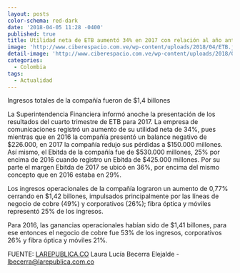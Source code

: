 ```yaml
---
layout: posts
color-schema: red-dark
date: '2018-04-05 11:28 -0400'
published: true
title: Utilidad neta de ETB aumentó 34% en 2017 con relación al año anterior
image: 'http://www.ciberespacio.com.ve/wp-content/uploads/2018/04/ETB.jpg'
detail-image: 'http://www.ciberespacio.com.ve/wp-content/uploads/2018/04/ETB.jpg'
categories:
  - Colombia
tags:
  - Actualidad
---
```

Ingresos totales de la compañía fueron de $1,4 billones
 
La Superintendencia Financiera informó anoche la presentación de los resultados del cuarto trimestre de ETB para 2017.  La empresa de comunicaciones registró un aumento de su utilidad neta de 34%, pues mientras que en 2016 la compañía presentó un balance negativo de $226.000, en 2017 la compañía redujo sus pérdidas a $150.000 millones.
Así mismo, el Ebitda de la compañía fue de $530.000 millones, 25% por encima de 2016 cuando registro un Ebitda de $425.000 millones. Por su parte el margen Ebitda de 2017 se ubicó en 36%, por encima del mismo concepto que en 2016 estaba en 29%.

Los ingresos operacionales de la compañía lograron un aumento de 0,77% cerrando en $1,42 billones, impulsados principalmente por las líneas de negocio de cobre (49%) y corporativos (26%); fibra óptica y móviles representó 25% de los ingresos.

Para 2016, las ganancias operacionales habían sido de $1,41 billones, para ese entonces el negocio de cobre fue 53% de los ingresos, corporativos 26% y fibra óptica y móviles 21%.

FUENTE: [LAREPUBLICA.CO](https://www.larepublica.co/empresas/utilidad-neta-de-etb-aumento-34-en-2017-con-relacion-al-ano-anterior-2709407)
Laura Lucía Becerra Elejalde - lbecerra@larepublica.com.co